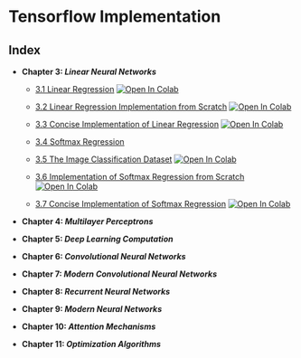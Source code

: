 # Tensorflow Implementation 

## Index

* **Chapter 3: _Linear Neural Networks_**
  * [3.1 Linear Regression](/chapter_03_linear_networks/3.1_Linear_Regression.ipynb) [![Open In Colab](https://colab.research.google.com/assets/colab-badge.svg)](https://colab.research.google.com/github/developer-student-club-thapar/d2l-study-group/blob/master/tensorflow/chapter_03_linear_networks/3.1_Linear_Regression.ipynb)

  * [3.2 Linear Regression Implementation from Scratch](/chapter_03_linear_networks/3.2_Linear_Regression_Implementation_from_Scratch.ipynb) [![Open In Colab](https://colab.research.google.com/assets/colab-badge.svg)](https://colab.research.google.com/github/developer-student-club-thapar/d2l-study-group/blob/master/tensorflow/chapter_03_linear_networks/3.2_Linear_Regression_Implementation_from_Scratch.ipynb)

  * [3.3 Concise Implementation of Linear Regression](/chapter_03_linear_networks/3.3_Concise_Implementation_of_Linear_Regression.ipynb) [![Open In Colab](https://colab.research.google.com/assets/colab-badge.svg)](https://colab.research.google.com/github/developer-student-club-thapar/d2l-study-group/blob/master/tensorflow/chapter_03_linear_networks/3.3_Concise_Implementation_of_Linear_Regression.ipynb)

  * [3.4 Softmax Regression](/chapter_03_linear_networks/3.4_Softmax_Regression.ipynb)

  * [3.5 The Image Classification Dataset](/chapter_03_linear_networks/3.5_The_Image_Classification_Dataset.ipynb) [![Open In Colab](https://colab.research.google.com/assets/colab-badge.svg)](https://colab.research.google.com/github/developer-student-club-thapar/d2l-study-group/blob/master/tensorflow/chapter_03_linear_networks/3.5_The_Image_Classification_Dataset.ipynb)

  * [3.6 Implementation of Softmax Regression from Scratch](/chapter_03_linear_networks/3.6_Implementation_of_Softmax_Regression_from_Scratch.ipynb) [![Open In Colab](https://colab.research.google.com/assets/colab-badge.svg)](https://colab.research.google.com/github/developer-student-club-thapar/d2l-study-group/blob/master/tensorflow/chapter_03_linear_networks/3.6_Implementation_of_Softmax_Regression_from_Scratch.ipynb)

  * [3.7 Concise Implementation of Softmax Regression](/chapter_03_linear_networks/3.7_Concise_Implementation_of_Softmax_Regression.ipynb) [![Open In Colab](https://colab.research.google.com/assets/colab-badge.svg)](https://colab.research.google.com/github/developer-student-club-thapar/d2l-study-group/blob/master/tensorflow/chapter_03_linear_networks/3.7_Concise_Implementation_of_Softmax_Regression.ipynb)

* **Chapter 4: _Multilayer Perceptrons_**

* **Chapter 5: _Deep Learning Computation_**
* **Chapter 6: _Convolutional Neural Networks_**
* **Chapter 7: _Modern Convolutional Neural Networks_**
* **Chapter 8: _Recurrent Neural Networks_**
* **Chapter 9: _Modern Neural Networks_**
* **Chapter 10: _Attention Mechanisms_**
* **Chapter 11: _Optimization Algorithms_**
